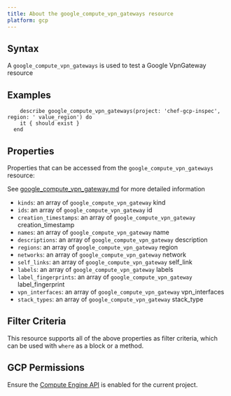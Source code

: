 ```yaml
---
title: About the google_compute_vpn_gateways resource
platform: gcp
---
```


## Syntax
A `google_compute_vpn_gateways` is used to test a Google VpnGateway resource

## Examples
```
    describe google_compute_vpn_gateways(project: 'chef-gcp-inspec', region: ' value_region') do
    it { should exist }
  end
```

## Properties
Properties that can be accessed from the `google_compute_vpn_gateways` resource:

See [google_compute_vpn_gateway.md](google_compute_vpn_gateway.md) for more detailed information
  * `kinds`: an array of `google_compute_vpn_gateway` kind
  * `ids`: an array of `google_compute_vpn_gateway` id
  * `creation_timestamps`: an array of `google_compute_vpn_gateway` creation_timestamp
  * `names`: an array of `google_compute_vpn_gateway` name
  * `descriptions`: an array of `google_compute_vpn_gateway` description
  * `regions`: an array of `google_compute_vpn_gateway` region
  * `networks`: an array of `google_compute_vpn_gateway` network
  * `self_links`: an array of `google_compute_vpn_gateway` self_link
  * `labels`: an array of `google_compute_vpn_gateway` labels
  * `label_fingerprints`: an array of `google_compute_vpn_gateway` label_fingerprint
  * `vpn_interfaces`: an array of `google_compute_vpn_gateway` vpn_interfaces
  * `stack_types`: an array of `google_compute_vpn_gateway` stack_type

## Filter Criteria
This resource supports all of the above properties as filter criteria, which can be used
with `where` as a block or a method.

## GCP Permissions

Ensure the [Compute Engine API](https://console.cloud.google.com/apis/library/compute.googleapis.com/) is enabled for the current project.
